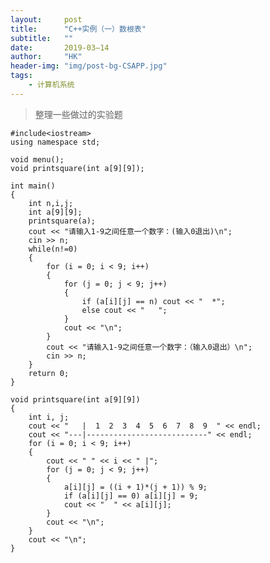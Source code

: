 ```yaml
---
layout:     post
title:      "C++实例（一）数根表"
subtitle:   ""
date:       2019-03—14
author:     "HK"
header-img: "img/post-bg-CSAPP.jpg"
tags:
    - 计算机系统
---
```


> 整理一些做过的实验题

	#include<iostream>
	using namespace std;

	void menu();
	void printsquare(int a[9][9]);

	int main()
	{
		int n,i,j;
		int a[9][9];
		printsquare(a);
		cout << "请输入1-9之间任意一个数字：(输入0退出)\n";
		cin >> n;
		while(n!=0)
		{
			for (i = 0; i < 9; i++)
			{
				for (j = 0; j < 9; j++)
				{
					if (a[i][j] == n) cout << "  *";
					else cout << "   ";
				}
				cout << "\n";
			}
			cout << "请输入1-9之间任意一个数字：（输入0退出）\n";
			cin >> n;
		} 
		return 0;
	}

	void printsquare(int a[9][9])
	{
		int i, j;
		cout << "   |  1  2  3  4  5  6  7  8  9  " << endl;
		cout << "---|---------------------------" << endl;
		for (i = 0; i < 9; i++)
		{
			cout << " " << i << " |";
			for (j = 0; j < 9; j++)
			{
				a[i][j] = ((i + 1)*(j + 1)) % 9;
				if (a[i][j] == 0) a[i][j] = 9;
				cout << "  " << a[i][j];
			}
			cout << "\n";
		}
		cout << "\n";
	}